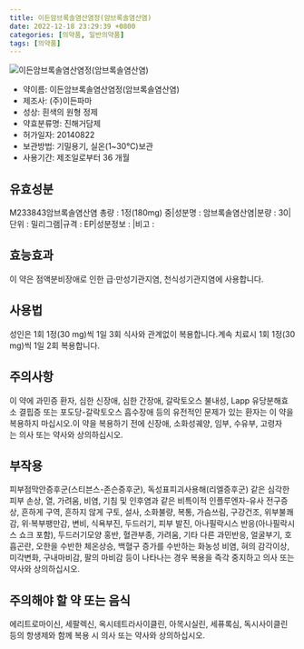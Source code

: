 ```yaml
---
title: 이든암브록솔염산염정(암브록솔염산염)
date: 2022-12-18 23:29:39 +0800
categories: [의약품, 일반의약품]
tags: [의약품]
---
```

![이든암브록솔염산염정(암브록솔염산염)](https://nedrug.mfds.go.kr/pbp/cmn/itemImageDownload/148717322719300066)

- 약이름: 이든암브록솔염산염정(암브록솔염산염)
- 제조사: (주)이든파마
- 성상: 흰색의 원형 정제
- 약효분류명: 진해거담제
- 허가일자: 20140822
- 보관방법: 기밀용기, 실온(1~30℃)보관
- 사용기간: 제조일로부터 36 개월
## 유효성분
M233843암브록솔염산염
총량 : 1정(180mg) 중|성분명 : 암브록솔염산염|분량 : 30|단위 : 밀리그램|규격 : EP|성분정보 : |비고 :
## 효능효과
이 약은 점액분비장애로 인한 급·만성기관지염, 천식성기관지염에 사용합니다.
## 사용법
성인은 1회 1정(30 mg)씩 1일 3회 식사와 관계없이 복용합니다.계속 치료시 1회 1정(30 mg)씩 1일 2회 복용합니다.
## 주의사항
이 약에 과민증 환자, 심한 신장애, 심한 간장애, 갈락토오스 불내성, Lapp 유당분해효소 결핍증 또는 포도당-갈락토오스 흡수장애 등의 유전적인 문제가 있는 환자는 이 약을 복용하지 마십시오.이 약을 복용하기 전에 신장애, 소화성궤양, 임부, 수유부, 고령자는 의사 또는 약사와 상의하십시오.
## 부작용
피부점막안증후군(스티븐스-존슨증후군), 독성표피괴사용해(리엘증후군) 같은 심각한 피부 손상, 열, 가려움, 비염, 기침 및 인후염과 같은 비특이적 인플루엔자-유사 전구증상, 흔하게 구역, 흔하지 않게 구토, 설사, 소화불량, 복통, 가슴쓰림, 구강건조, 위부불쾌감, 위·복부팽만감, 변비, 식욕부진, 두드러기, 피부 발진, 아나필락시스 반응(아나필락시스 쇼크 포함), 두드러기모양 홍반, 혈관부종, 가려움, 기타 다른 과민반응, 얼굴부기, 호흡곤란, 오한을 수반한 체온상승, 백혈구 증가를 수반하는 화농성 비염, 혀의 감각이상, 미각변화, 구내마비감, 팔의 마비감 등이 나타나는 경우 복용을 즉각 중지하고 의사 또는 약사와 상의하십시오.
## 주의해야 할 약 또는 음식
에리트로마이신, 세팔렉신, 옥시테트라사이클린, 아목시실린, 세퓨록심, 독시사이클린 등의 항생제와 함께 복용 시 의사 또는 약사와 상의하십시오.
